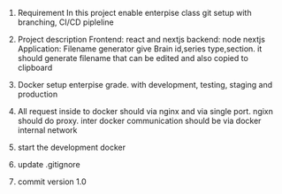 1. Requirement In this project enable enterpise class git setup
    with branching,
    CI/CD pipleline

2. Project description
    Frontend: react and nextjs
    backend: node nextjs
    Application: Filename generator give Brain id,series type,section. it should generate filename that can be edited and also copied to clipboard

3. Docker setup enterpise grade. with development, testing, staging and production 


4. All request inside to docker should via nginx and via single port. ngixn should do proxy. inter docker communication should be via docker internal network

5. start the development docker   

6. update .gitignore

7. commit version 1.0